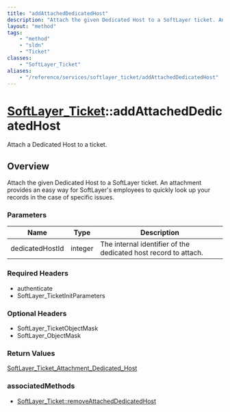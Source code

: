 ```yaml
---
title: "addAttachedDedicatedHost"
description: "Attach the given Dedicated Host to a SoftLayer ticket. An attachment provides an easy way for SoftLayer's employees to q... "
layout: "method"
tags:
    - "method"
    - "sldn"
    - "Ticket"
classes:
    - "SoftLayer_Ticket"
aliases:
    - "/reference/services/softlayer_ticket/addAttachedDedicatedHost"
---
```

# [SoftLayer_Ticket](/reference/services/SoftLayer_Ticket)::addAttachedDedicatedHost

Attach a Dedicated Host to a ticket.


## Overview 
Attach the given Dedicated Host to a SoftLayer ticket. An attachment provides an easy way for SoftLayer's employees to quickly look up your records in the case of specific issues. 

### Parameters 
|Name | Type | Description |
| --- | --- | --- |
|dedicatedHostId| integer| The internal identifier of the dedicated host record to attach.|


### Required Headers
* authenticate
* SoftLayer_TicketInitParameters

### Optional Headers
* SoftLayer_TicketObjectMask
* SoftLayer_ObjectMask

### Return Values
<a href='/reference/datatypes/SoftLayer_Ticket_Attachment_Dedicated_Host'>SoftLayer_Ticket_Attachment_Dedicated_Host </a>


### associatedMethods

*  [SoftLayer_Ticket::removeAttachedDedicatedHost](/reference/services/SoftLayer_Ticket/removeAttachedDedicatedHost )

